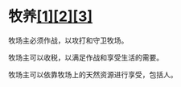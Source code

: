 # 牧养[[1]](./appendices/for-survivors.md)[[2]](./appendices/artificial-cowboy.md)[[3]](./appendices/interstellar-migration.md)

牧场主必须作战，以攻打和守卫牧场。

牧场主可以收税，以满足作战和享受生活的需要。

牧场主可以依靠牧场上的天然资源进行享受，包括人。
